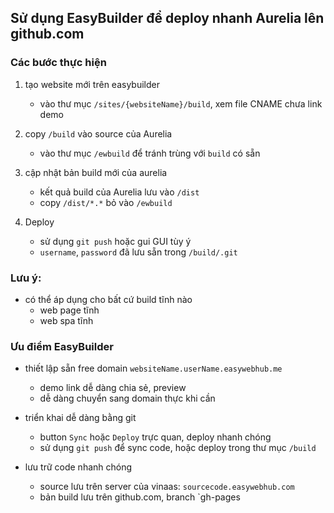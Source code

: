 
## Sử dụng EasyBuilder để deploy nhanh Aurelia lên github.com


### Các bước thực hiện
1. tạo website mới trên easybuilder
    - vào thư mục `/sites/{websiteName}/build`, xem file CNAME chưa link demo

2. copy `/build` vào source của Aurelia
    - vào thư mục `/ewbuild` để tránh trùng với `build` có sẵn

3. cập nhật bản build mới của aurelia
    - kết quả build của Aurelia lưu vào `/dist`
    - copy `/dist/*.*` bỏ vào `/ewbuild`

4. Deploy
    - sử dụng `git push` hoặc gui GUI tùy ý
    - `username`, `password` đã lưu sẵn trong `/build/.git` 
    
### Lưu ý:
- có thể áp dụng cho bất cứ build tĩnh nào
    - web page tĩnh
    - web spa tĩnh 

### Ưu điểm EasyBuilder

- thiết lập sẵn free domain  `websiteName.userName.easywebhub.me`
    - demo link dễ dàng chia sẻ, preview
    - dễ dàng chuyển sang domain thực khi cần

- triển khai dễ dàng bằng git
    - button `Sync` hoặc `Deploy` trực quan, deploy nhanh chóng
    - sử dụng `git push` để sync code, hoặc deploy trong thư mục `/build`

- lưu trữ code nhanh chóng
    - source lưu trên server của vinaas:  `sourcecode.easywebhub.com`
    - bản build lưu trên github.com, branch `gh-pages
